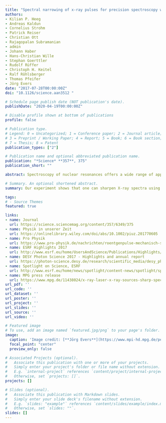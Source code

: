 ```yaml
---
title: "Spectral narrowing of x-ray pulses for precision spectroscopy with nuclear resonances"
authors:
- Kilian P. Heeg
- Andreas Kaldun
- Cornelius Strohm
- Patrick Reiser
- Christian Ott
- Rajagopalan Subramanian
- admin
- Johann Haber
- Hans-Christian Wille
- Stephan Goerttler
- Rudolf Rüffer
- Christoph H. Keitel
- Ralf Röhlsberger
- Thomas Pfeifer
- Jörg Evers
date: "2017-07-28T00:00:00Z"
doi: "10.1126/science.aan3512 "

# Schedule page publish date (NOT publication's date).
publishDate: "2020-04-19T00:00:00Z"

# Disable profile shown at bottom of publications
profile: false

# Publication type.
# Legend: 0 = Uncategorized; 1 = Conference paper; 2 = Journal article;
# 3 = Preprint / Working Paper; 4 = Report; 5 = Book; 6 = Book section;
# 7 = Thesis; 8 = Patent
publication_types: ["2"]

# Publication name and optional abbreviated publication name.
publication: "*Science* **357**, 375"
publication_short: ""

abstract: Spectroscopy of nuclear resonances offers a wide range of applications due to the remarkable energy resolution afforded by their narrow linewidths. However, progress toward higher resolution is inhibited at modern x-ray sources because they deliver only a tiny fraction of the photons on resonance, with the remainder contributing to an off-resonant background. We devised an experimental setup that uses the fast mechanical motion of a resonant target to manipulate the spectrum of a given x-ray pulse and to redistribute off-resonant spectral intensity onto the resonance. As a consequence, the resonant pulse brilliance is increased while the off-resonant background is reduced. Because our method is compatible with existing and upcoming pulsed x-ray sources, we anticipate that this approach will find applications that require ultranarrow x-ray resonances.

# Summary. An optional shortened abstract.
summary: Our experiment shows that one can sharpen X-ray spectra using a mechanical "digger".

tags:
# - Source Themes
featured: true

links:
- name: Journal
  url: https://science.sciencemag.org/content/357/6349/375
- name: Physik in unserer Zeit
  url: https://onlinelibrary.wiley.com/doi/abs/10.1002/piuz.201770605
- name: Pro Physik
  url: https://www.pro-physik.de/nachrichten/roentgenpulse-mechanisch-schaerfen
- name: ESRF Highlights 2017
  url: http://www.esrf.eu/home/UsersAndScience/Publications/Highlights/highlights-2017.html.html
- name: DESY Photon Science 2017 - Highlights and annual report
  url: https://photon-science.desy.de/research/scientific_media/desy_photon_science_annual_reports/2017/index_eng.html
- name: Spotlight on Science, ESRF
  url: http://www.esrf.eu/home/news/spotlight/content-news/spotlight/spotlight295.html
- name: MPG press release
  url: https://www.mpg.de/11438024/x-ray-laser-x-ray-sources-sharp-spectrum
url_pdf: ''
url_code: ''
url_dataset: ''
url_poster: ''
url_project: ''
url_slides: ''
url_source: ''
url_video: ''

# Featured image
# To use, add an image named `featured.jpg/png` to your page's folder. 
image:
  caption: 'Image credit: [**Jörg Evers**](https://www.mpi-hd.mpg.de/personalhomes/evers/)'
  focal_point: "center"
  preview_only: false

# Associated Projects (optional).
#   Associate this publication with one or more of your projects.
#   Simply enter your project's folder or file name without extension.
#   E.g. `internal-project` references `content/project/internal-project/index.md`.
#   Otherwise, set `projects: []`.
projects: []

# Slides (optional).
#   Associate this publication with Markdown slides.
#   Simply enter your slide deck's filename without extension.
#   E.g. `slides: "example"` references `content/slides/example/index.md`.
#   Otherwise, set `slides: ""`.
slides: []
---
```


<!-- {{% alert note %}}
Click the *Cite* button above to demo the feature to enable visitors to import publication metadata into their reference management software.
{{% /alert %}}

{{% alert note %}}
Click the *Slides* button above to demo Academic's Markdown slides feature.
{{% /alert %}}

Supplementary notes can be added here, including [code and math](https://sourcethemes.com/academic/docs/writing-markdown-latex/). -->
